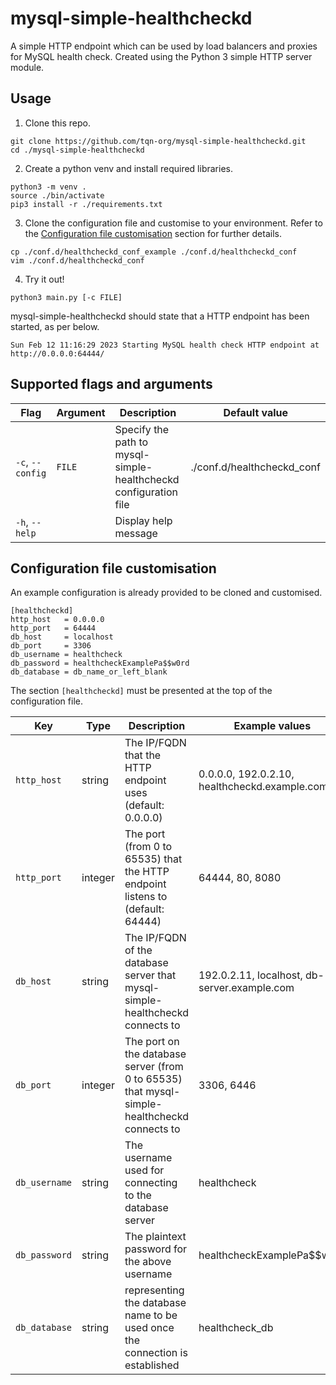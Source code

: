# mysql-simple-healthcheckd

A simple HTTP endpoint which can be used by load balancers and proxies for MySQL health check. Created using the Python 3 simple HTTP server module.

## Usage

1. Clone this repo.

```
git clone https://github.com/tqn-org/mysql-simple-healthcheckd.git
cd ./mysql-simple-healthcheckd
```

2. Create a python venv and install required libraries.

```
python3 -m venv .
source ./bin/activate
pip3 install -r ./requirements.txt
```

3. Clone the configuration file and customise to your environment. Refer to the [Configuration file customisation](#configuration-file-customisation) section for further details.

```
cp ./conf.d/healthcheckd_conf_example ./conf.d/healthcheckd_conf
vim ./conf.d/healthcheckd_conf
```

4. Try it out!

```
python3 main.py [-c FILE]
```

mysql-simple-healthcheckd should state that a HTTP endpoint has been started, as per below.

```
Sun Feb 12 11:16:29 2023 Starting MySQL health check HTTP endpoint at http://0.0.0.0:64444/
```

## Supported flags and arguments

| Flag | Argument | Description | Default value |
|-|-|-|-|
| `-c`, `--config` | `FILE` | Specify the path to mysql-simple-healthcheckd configuration file | ./conf.d/healthcheckd_conf |
| `-h`, `--help` | | Display help message | |

## Configuration file customisation

An example configuration is already provided to be cloned and customised.

```
[healthcheckd]
http_host   = 0.0.0.0
http_port   = 64444
db_host     = localhost
db_port     = 3306
db_username = healthcheck
db_password = healthcheckExamplePa$$w0rd
db_database = db_name_or_left_blank
```

The section `[healthcheckd]` must be presented at the top of the configuration file.

| Key | Type | Description | Example values |
|-|-|-|-|
| `http_host` | string | The IP/FQDN that the HTTP endpoint uses (default: 0.0.0.0) | 0.0.0.0, 192.0.2.10, healthcheckd.example.com |
| `http_port` | integer | The port (from 0 to 65535) that the HTTP endpoint listens to (default: 64444) | 64444, 80, 8080 |
| `db_host` | string | The IP/FQDN of the database server that mysql-simple-healthcheckd connects to | 192.0.2.11, localhost, db-server.example.com |
| `db_port` | integer | The port on the database server (from 0 to 65535) that mysql-simple-healthcheckd connects to | 3306, 6446 |
| `db_username` | string | The username used for connecting to the database server | healthcheck |
| `db_password` | string | The plaintext password for the above username | healthcheckExamplePa$$w0rd |
| `db_database` | string | representing the database name to be used once the connection is established | healthcheck_db |